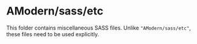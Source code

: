 # AModern/sass/etc

This folder contains miscellaneous SASS files. Unlike `"AModern/sass/etc"`, these files
need to be used explicitly.
